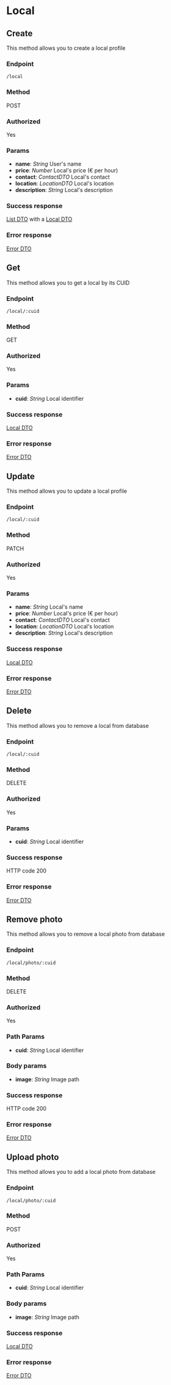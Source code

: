 # Local

## Create

This method allows you to create a local profile

### Endpoint

`/local`

### Method

POST

### Authorized

Yes

### Params

- **name**: _String_ User's name
- **price**: _Number_ Local's price (€ per hour)
- **contact**: _ContactDTO_ Local's contact
- **location**: _LocationDTO_ Local's location
- **description**: _String_ Local's description

### Success response

[List DTO](./DTO/list.md) with a [Local DTO](./DTO/local.md)

### Error response

[Error DTO](./DTO/error.md)

## Get

This method allows you to get a local by its CUID

### Endpoint

`/local/:cuid`

### Method

GET

### Authorized

Yes

### Params

- **cuid**: _String_ Local identifier

### Success response

[Local DTO](./DTO/local.md)

### Error response

[Error DTO](./DTO/error.md)

## Update

This method allows you to update a local profile

### Endpoint

`/local/:cuid`

### Method

PATCH

### Authorized

Yes

### Params

- **name**: _String_ Local's name
- **price**: _Number_ Local's price (€ per hour)
- **contact**: _ContactDTO_ Local's contact
- **location**: _LocationDTO_ Local's location
- **description**: _String_ Local's description

### Success response

[Local DTO](./DTO/local.md)

### Error response

[Error DTO](./DTO/error.md)

## Delete

This method allows you to remove a local from database

### Endpoint

`/local/:cuid`

### Method

DELETE

### Authorized

Yes

### Params

- **cuid**: _String_ Local identifier

### Success response

HTTP code 200

### Error response

[Error DTO](./DTO/error.md)

## Remove photo

This method allows you to remove a local photo from database

### Endpoint

`/local/photo/:cuid`

### Method

DELETE

### Authorized

Yes

### Path Params

- **cuid**: _String_ Local identifier

### Body params

- **image**: _String_ Image path

### Success response

HTTP code 200

### Error response

[Error DTO](./DTO/error.md)

## Upload photo

This method allows you to add a local photo from database

### Endpoint

`/local/photo/:cuid`

### Method

POST

### Authorized

Yes

### Path Params

- **cuid**: _String_ Local identifier

### Body params

- **image**: _String_ Image path

### Success response

[Local DTO](./DTO/local.md)

### Error response

[Error DTO](./DTO/error.md)

